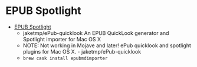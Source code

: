 # EPUB Spotlight
- [EPUB Spotlight](https://github.com/jaketmp/ePub-quicklook)
  -  jaketmp/ePub-quicklook An EPUB QuickLook generator and Spotlight importer for Mac OS X
  - NOTE: Not working in Mojave and later! ePub quicklook and spotlight plugins for Mac OS X. - jaketmp/ePub-quicklook
  - `brew cask install epubmdimporter`
